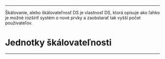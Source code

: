 *********************************
Škálovanie, alebo škálovateľnosť DS je vlastnosť DS, ktorá opisuje ako ľahko je možné rozšíriť systém o nové prvky a zaobstarať tak vyšší počet používateľov.

# Jednotky škálovateľnosti




*********************************